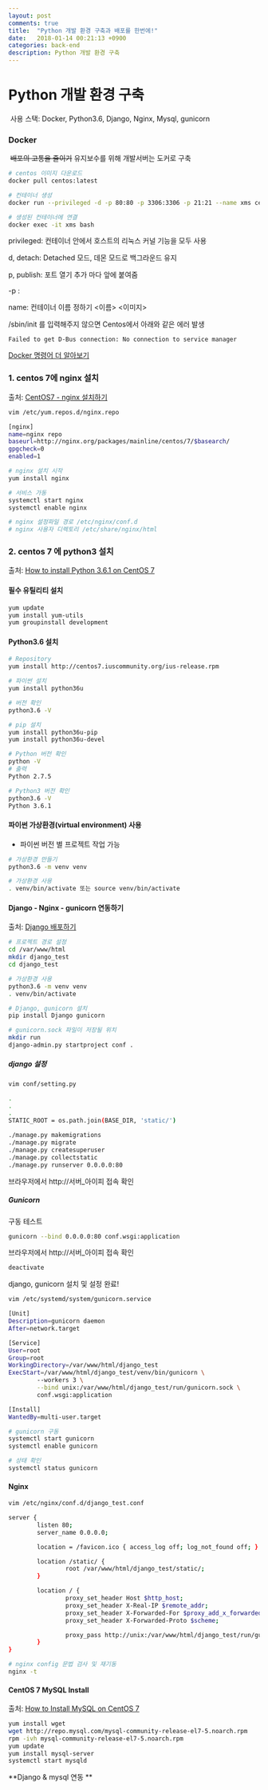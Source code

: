 ```yaml
---
layout: post
comments: true
title:  "Python 개발 환경 구축과 배포를 한번에!"
date:   2018-01-14 00:21:13 +0900
categories: back-end
description: Python 개발 환경 구축
---
```


# **Python 개발 환경 구축**

​	사용 스택: Docker, Python3.6, Django, Nginx, Mysql, gunicorn

### **Docker**

​	~~배포의 고통을 줄이기~~  유지보수를 위해 개발서버는 도커로 구축

```bash
# centos 이미지 다운로드
docker pull centos:latest

# 컨테이너 생성
docker run --privileged -d -p 80:80 -p 3306:3306 -p 21:21 --name xms centos:latest /sbin/init 

# 생성된 컨테이너에 연결
docker exec -it xms bash
```

privileged: 컨테이너 안에서 호스트의 리눅스 커널 기능을 모두 사용

d, detach: Detached 모드, 데몬 모드로 백그라운드 유지

p, publish: 포트 열기 추가 마다 앞에 붙여줌

 -p <Host port>: <Container port>

name: 컨테이너 이름 정하기 <이름> <이미지>

/sbin/init 를 입력해주지 않으면 Centos에서 아래와 같은 에러 발생

```
Failed to get D-Bus connection: No connection to service manager
```

[Docker 명령어 더 알아보기](http://pyrasis.com/book/DockerForTheReallyImpatient/Chapter20/28)


### 1. centos 7에 nginx 설치

출처: [CentOS7 - nginx 설치하기](http://opencode.co.kr/linux_tips/554?&page=2) 

```Bash
vim /etc/yum.repos.d/nginx.repo
```

```Bash
[nginx] 
name=nginx repo 
baseurl=http://nginx.org/packages/mainline/centos/7/$basearch/ 
gpgcheck=0 
enabled=1 
```

```Bash
# nginx 설치 시작
yum install nginx

# 서비스 가동
systemctl start nginx
systemctl enable nginx

# nginx 설정파일 경로 /etc/nginx/conf.d
# nginx 사용자 디렉토리 /etc/share/nginx/html
```



### **2. centos 7 에 python3 설치**

출처: [How to install Python 3.6.1 on CentOS 7](https://janikarhunen.fi/how-to-install-python-3-6-1-on-centos-7.html)

#### 필수 유틸리티 설치

```bash
yum update
yum install yum-utils
yum groupinstall development
```

#### Python3.6 설치

```Bash
# Repository
yum install http://centos7.iuscommunity.org/ius-release.rpm

# 파이썬 설치
yum install python36u

# 버전 확인
python3.6 -V

# pip 설치
yum install python36u-pip
yum install python36u-devel

# Python 버전 확인
python -V
# 출력
Python 2.7.5

# Python3 버전 확인
python3.6 -V
Python 3.6.1
```

#### 파이썬 가상환경(virtual environment) 사용

- 파이썬 버전 별 프로젝트 작업 가능

```bash
# 가상환경 만들기
python3.6 -m venv venv

# 가상환경 사용
. venv/bin/activate 또는 source venv/bin/activate
```



#### Django - Nginx - gunicorn 연동하기

출처: [Django 배포하기](https://wikidocs.net/6601)

```Bash
# 프로젝트 경로 설정
cd /var/www/html
mkdir django_test
cd django_test

# 가상환경 사용
python3.6 -m venv venv
. venv/bin/activate

# Django, gunicorn 설치
pip install Django gunicorn

# gunicorn.sock 파일이 저장될 위치
mkdir run
django-admin.py startproject conf .
```

##### django 설정

```Bash
vim conf/setting.py
```

```Bash
.
.
.
STATIC_ROOT = os.path.join(BASE_DIR, 'static/')
```

```bash
./manage.py makemigrations
./manage.py migrate
./manage.py createsuperuser
./manage.py collectstatic
./manage.py runserver 0.0.0.0:80
```

브라우저에서 http://서버_아이피 접속 확인

##### Gunicorn

구동 테스트

```Bash
gunicorn --bind 0.0.0.0:80 conf.wsgi:application
```

브라우저에서 http://서버_아이피 접속 확인

```Bash
deactivate
```

django, gunicorn 설치 및 설정 완료!

```Bash
vim /etc/systemd/system/gunicorn.service
```

```Bash
[Unit]
Description=gunicorn daemon
After=network.target

[Service]
User=root
Group=root
WorkingDirectory=/var/www/html/django_test
ExecStart=/var/www/html/django_test/venv/bin/gunicorn \
        --workers 3 \
        --bind unix:/var/www/html/django_test/run/gunicorn.sock \
        conf.wsgi:application

[Install]
WantedBy=multi-user.target
```

```Bash
# gunicorn 구동
systemctl start gunicorn
systemctl enable gunicorn

# 상태 확인
systemctl status gunicorn
```

#### Nginx

```bash
vim /etc/nginx/conf.d/django_test.conf
```

```bash
server {
        listen 80;
        server_name 0.0.0.0;

        location = /favicon.ico { access_log off; log_not_found off; }

        location /static/ {
                root /var/www/html/django_test/static/;
        }

        location / {
                proxy_set_header Host $http_host;
                proxy_set_header X-Real-IP $remote_addr;
                proxy_set_header X-Forwarded-For $proxy_add_x_forwarded_for;
                proxy_set_header X-Forwarded-Proto $scheme;

                proxy_pass http://unix:/var/www/html/django_test/run/gunicorn.sock;
        }
}
```

```bash
# nginx config 문법 검사 및 재기동
nginx -t
```



#### **CentOS 7 MySQL Install**

출처: [How to Install MySQL on CentOS 7](https://linode.com/docs/databases/mysql/how-to-install-mysql-on-centos-7/)

```bash
yum install wget
wget http://repo.mysql.com/mysql-community-release-el7-5.noarch.rpm
rpm -ivh mysql-community-release-el7-5.noarch.rpm
yum update
yum install mysql-server
systemctl start mysqld
```

**Django & mysql 연동 **
